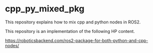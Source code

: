 # cpp_py_mixed_pkg
This repository explains how to mix cpp and python nodes in ROS2.

This repository is an implementation of the following HP content.

https://roboticsbackend.com/ros2-package-for-both-python-and-cpp-nodes/

